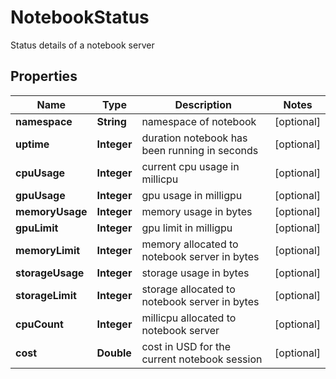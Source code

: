 

# NotebookStatus

Status details of a notebook server

## Properties

| Name | Type | Description | Notes |
|------------ | ------------- | ------------- | -------------|
|**namespace** | **String** | namespace of notebook |  [optional] |
|**uptime** | **Integer** | duration notebook has been running in seconds |  [optional] |
|**cpuUsage** | **Integer** | current cpu usage in millicpu |  [optional] |
|**gpuUsage** | **Integer** | gpu usage in milligpu |  [optional] |
|**memoryUsage** | **Integer** | memory usage in bytes |  [optional] |
|**gpuLimit** | **Integer** | gpu limit in milligpu |  [optional] |
|**memoryLimit** | **Integer** | memory allocated to notebook server in bytes |  [optional] |
|**storageUsage** | **Integer** | storage usage in bytes |  [optional] |
|**storageLimit** | **Integer** | storage allocated to notebook server in bytes |  [optional] |
|**cpuCount** | **Integer** | millicpu allocated to notebook server |  [optional] |
|**cost** | **Double** | cost in USD for the current notebook session |  [optional] |



